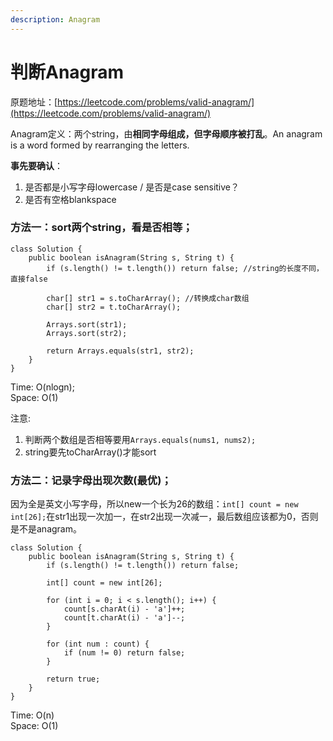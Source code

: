 ```yaml
---
description: Anagram
---
```


# 判断Anagram

原题地址：[https://leetcode.com/problems/valid-anagram/](https://leetcode.com/problems/valid-anagram/)

Anagram定义：两个string，由**相同字母组成，但字母顺序被打乱**。An anagram is a word formed by rearranging the letters.

**事先要确认**：  
1. 是否都是小写字母lowercase / 是否是case sensitive？  
2. 是否有空格blankspace



### 方法一：sort两个string，看是否相等；

```text
class Solution {
    public boolean isAnagram(String s, String t) {
        if (s.length() != t.length()) return false; //string的长度不同，直接false         
    
        char[] str1 = s.toCharArray(); //转换成char数组
        char[] str2 = t.toCharArray();
    
        Arrays.sort(str1);  
        Arrays.sort(str2);
        
        return Arrays.equals(str1, str2); 
    }
}
```

Time: O\(nlogn\);      
Space: O\(1\) 

注意:  
1. 判断两个数组是否相等要用`Arrays.equals(nums1, nums2);`  
2. string要先toCharArray\(\)才能sort



### 方法二：记录字母出现次数\(最优\)；

因为全是英文小写字母，所以new一个长为26的数组：`int[] count = new int[26];`在str1出现一次加一，在str2出现一次减一，最后数组应该都为0，否则是不是anagram。

```text
class Solution {
    public boolean isAnagram(String s, String t) {
        if (s.length() != t.length()) return false;
    
        int[] count = new int[26];
    
        for (int i = 0; i < s.length(); i++) {        
            count[s.charAt(i) - 'a']++;       
            count[t.charAt(i) - 'a']--;
        }
    
        for (int num : count) {
            if (num != 0) return false;
        }
    
        return true;
    }
}
```

Time: O\(n\)  
Space: O\(1\)



